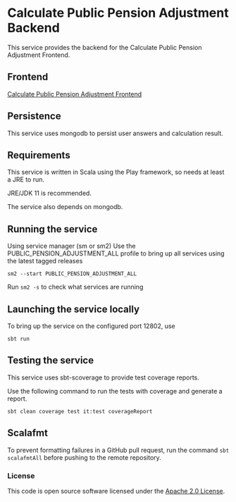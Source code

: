 
# Calculate Public Pension Adjustment Backend
This service provides the backend for the Calculate Public Pension Adjustment Frontend.

## Frontend
[Calculate Public Pension Adjustment Frontend](https://github.com/hmrc/calculate-public-pension-adjustment-frontend)

## Persistence
This service uses mongodb to persist user answers and calculation result.

## Requirements
This service is written in Scala using the Play framework, so needs at least a JRE to run.

JRE/JDK 11 is recommended.

The service also depends on mongodb.

## Running the service
Using service manager (sm or sm2)
Use the PUBLIC_PENSION_ADJUSTMENT_ALL profile to bring up all services using the latest tagged releases
```
sm2 --start PUBLIC_PENSION_ADJUSTMENT_ALL
```

Run `sm2 -s` to check what services are running

## Launching the service locally
To bring up the service on the configured port 12802, use

```
sbt run
```

## Testing the service
This service uses sbt-scoverage to provide test coverage reports.

Use the following command to run the tests with coverage and generate a report.
```
sbt clean coverage test it:test coverageReport
```

## Scalafmt
To prevent formatting failures in a GitHub pull request,
run the command ``sbt scalafmtAll`` before pushing to the remote repository.

### License
This code is open source software licensed under the [Apache 2.0 License]("https://www.apache.org/licenses/LICENSE-2.0.html").